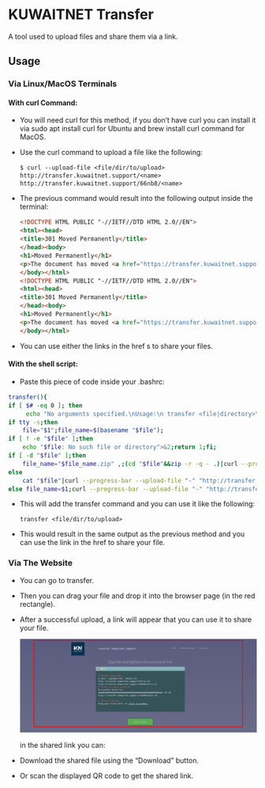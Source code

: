 # KUWAITNET Transfer
A tool used to upload files and share them via a link.

## Usage

### Via Linux/MacOS Terminals

#### With curl Command:
* You will need curl for this method, if you don’t have curl you can install it via sudo apt install curl for Ubuntu and brew install curl command for MacOS.

* Use the curl command to upload a file like the following:

    ``` 
    $ curl --upload-file <file/dir/to/upload> http://transfer.kuwaitnet.support/<name> http://transfer.kuwaitnet.support/66nb8/<name> 
    ```

* The previous command would result into the following output inside the terminal:

    ``` html
    <!DOCTYPE HTML PUBLIC "-//IETF//DTD HTML 2.0//EN">
    <html><head>
    <title>301 Moved Permanently</title>
    </head><body>
    <h1>Moved Permanently</h1>
    <p>The document has moved <a href="https://transfer.kuwaitnet.support/<name>">here</a>.</p>
    </body></html>
    <!DOCTYPE HTML PUBLIC "-//IETF//DTD HTML 2.0//EN">
    <html><head>
    <title>301 Moved Permanently</title>
    </head><body>
    <h1>Moved Permanently</h1>
    <p>The document has moved <a href="https://transfer.kuwaitnet.support/66nb8/<name>">here</a>.</p>
    </body></html>
    ```

* You can use either the links in the href s to share your files.

#### With the shell script:
* Paste this piece of code inside your .bashrc:

``` bash
transfer(){
if [ $# -eq 0 ]; then
     echo "No arguments specified.\nUsage:\n transfer <file|directory>\n ... | transfer <file_name>">&2;return 1;fi;
if tty -s;then
    file="$1";file_name=$(basename "$file");
if [ ! -e "$file" ];then
    echo "$file: No such file or directory">&2;return 1;fi;
if [ -d "$file" ];then
    file_name="$file_name.zip" ,;(cd "$file"&&zip -r -q - .)|curl --progress-bar --upload-file "-" "http://transfer.kuwaitnet.support/$file_name"|tee /dev/null,;
else
    cat "$file"|curl --progress-bar --upload-file "-" "http://transfer.kuwaitnet.support/$file_name"|tee /dev/null;fi;
else file_name=$1;curl --progress-bar --upload-file "-" "http://transfer.kuwaitnet.support/$file_name"|tee /dev/null;fi;
```

* This will add the transfer command and you can use it like the following:

    ``` 
    transfer <file/dir/to/upload> 
    ```

* This would result in the same output as the previous method and you can use the link in the href to share your file.

### Via The Website
* You can go to transfer.

* Then you can drag your file and drop it into the browser page (in the red rectangle).

* After a successful upload, a link will appear that you can use it to share your file.

    ![Transfer Add Snippet](img/transfer-add-snippet.png)

    in the shared link you can:

* Download the shared file using the “Download” button.

* Or scan the displayed QR code to get the shared link.